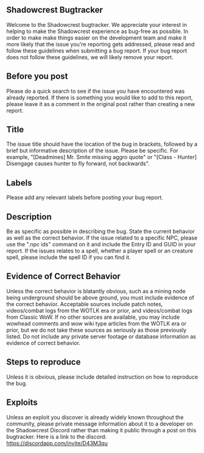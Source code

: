 ## Shadowcrest Bugtracker

Welcome to the Shadowcrest bugtracker.  We appreciate your interest in helping to make the Shadowcrest experience as bug-free as possible.  In order to make make things easier on the development team and make it more likely that the issue you're reporting gets addressed, please read and follow these guidelines when submitting a bug report.  If your bug report does not follow these guidelines, we will likely remove your report.

## Before you post

Please do a quick search to see if the issue you have encountered was already reported.  If there is something you would like to add to this report, please leave it as a comment in the original post rather than creating a new report.

## Title

The issue title should have the location of the bug in brackets, followed by a brief but informative description of the issue.  Please be specific.  For example, "[Deadmines] Mr. Smite missing aggro quote" or "[Class - Hunter] Disengage causes hunter to fly forward, not backwards".

## Labels

Please add any relevant labels before posting your bug report.

## Description

Be as specific as possible in describing the bug.  State the current behavior as well as the correct behavior.  If the issue related to a specific NPC, please use the ".npc ids" command on it and include the Entry ID and GUID in your report.  If the issues relates to a spell, whether a player spell or an creature spell, please include the spell ID if you can find it.

## Evidence of Correct Behavior

Unless the correct behavior is blatantly obvious, such as a mining node being underground should be above ground, you must include evidence of the correct behavior.  Acceptable sources include patch notes, videos/combat logs from the WOTLK era or prior, and videos/combat logs from Classic WoW.  If no other sources are available, you may include wowhead comments and wow wiki type articles from the WOTLK era or prior, but we do not take these sources as seriously as those previously listed.  Do not include any private server footage or database information as evidence of correct behavior.

## Steps to reproduce

Unless it is obvious, please include detailed instruction on how to reproduce the bug.

## Exploits

Unless an exploit you discover is already widely known throughout the community, please private message information about it to a developer on the Shadowcrest Discord rather than making it public through a post on this bugtracker.  Here is a link to the discord: https://discordapp.com/invite/D43M3qu

